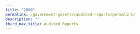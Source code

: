 ```yaml
---
title: "2000"
permalink: /government-gazette/audited-reports/permalink/
description: ""
third_nav_title: Audited Reports
---
```

